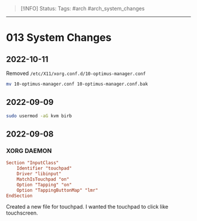 > [!INFO]
> Status:
> Tags:  #arch #arch_system_changes

----
# 013 System Changes

## 2022-10-11
Removed `/etc/X11/xorg.conf.d/10-optimus-manager.conf`
```sh
mv 10-optimus-manager.conf 10-optimus-manager.conf.bak
```

## 2022-09-09 
```sh
sudo usermod -aG kvm birb 
```

## 2022-09-08
### XORG DAEMON
```conf
Section "InputClass"
    Identifier "touchpad"
    Driver "libinput"
    MatchIsTouchpad "on"
    Option "Tapping" "on"
    Option "TappingButtonMap" "lmr"
EndSection
```
Created a new file for touchpad. I wanted the touchpad to click like touchscreen.